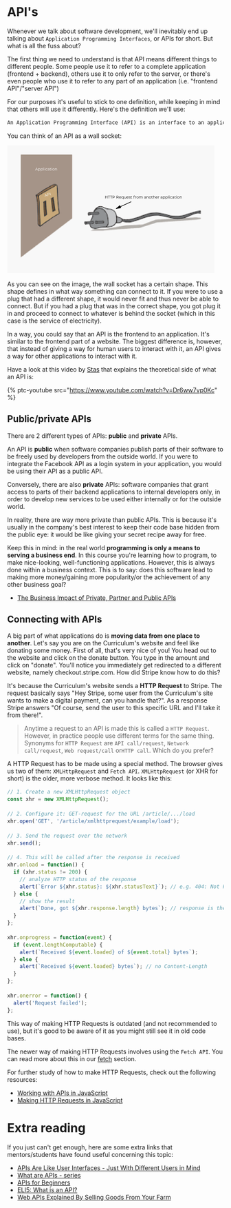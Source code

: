 # API's

Whenever we talk about software development, we'll inevitably end up talking about `Application Programming Interfaces`, or APIs for short. But what is all the fuss about?

The first thing we need to understand is that API means different things to different people. Some people use it to refer to a complete application (frontend + backend), others use it to only refer to the server, or there's even people who use it to refer to any part of an application (i.e. "frontend API"/"server API")

For our purposes it's useful to stick to one definition, while keeping in mind that others will use it differently. Here's the definition we'll use:

```markdown
An Application Programming Interface (API) is an interface to an application. It's the point of connection for any other application, in order to communicate with it. The API defines the terms of how to connect to it.
```

You can think of an API as a wall socket:

![Wall Socket](./assets/API.png)

As you can see on the image, the wall socket has a certain shape. This shape defines in what way something can connect to it. If you were to use a plug that had a different shape, it would never fit and thus never be able to connect. But if you had a plug that was in the correct shape, you got plug it in and proceed to connect to whatever is behind the socket (which in this case is the service of electricity).

In a way, you could say that an API is the frontend to an application. It's similar to the frontend part of a website. The biggest difference is, however, that instead of giving a way for human users to interact with it, an API gives a way for other applications to interact with it.

Have a look at this video by [Stas](https://github.com/Stasel) that explains the theoretical side of what an API is:

{% ptc-youtube src="https://www.youtube.com/watch?v=Dr6ww7vp0Kc" %}

## Public/private APIs

There are 2 different types of APIs: **public** and **private** APIs.

An API is **public** when software companies publish parts of their software to be freely used by developers from the outside world. If you were to integrate the Facebook API as a login system in your application, you would be using their API as a public API.

Conversely, there are also **private** APIs: software companies that grant access to parts of their backend applications to internal developers only, in order to develop new services to be used either internally or for the outside world.

In reality, there are way more private than public APIs. This is because it's usually in the company's best interest to keep their code base hidden from the public eye: it would be like giving your secret recipe away for free.

Keep this in mind: in the real world **programming is only a means to serving a business end**. In this course you're learning how to program, to make nice-looking, well-functioning applications. However, this is always done within a business context. This is to say: does this software lead to making more money/gaining more popularity/or the achievement of any other business goal?

- [The Business Impact of Private, Partner and Public APIs](https://www.youtube.com/watch?v=Bk50AYGvs-g)

## Connecting with APIs

A big part of what applications do is **moving data from one place to another**. Let's say you are on the Curriculum's website and feel like donating some money. First of all, that's very nice of you! You head out to the website and click on the donate button. You type in the amount and click on "donate". You'll notice you immediately get redirected to a different website, namely checkout.stripe.com. How did Stripe know how to do this?

It's because the Curriculum's website sends a **HTTP Request** to Stripe. The request basically says "Hey Stripe, some user from the Curriculum's site wants to make a digital payment, can you handle that?". As a response Stripe answers "Of course, send the user to this specific URL and I'll take it from there!".

> Anytime a request to an API is made this is called a `HTTP Request`. However, in practice people use different terms for the same thing. Synonyms for `HTTP Request` are `API call/request`, `Network call/request`, `Web request/call` or`HTTP call`. Which do you prefer?

A HTTP Request has to be made using a special method. The browser gives us two of them: `XMLHttpRequest` and `Fetch API`. `XMLHttpRequest` (or XHR for short) is the older, more verbose method. It looks like this:

```js
// 1. Create a new XMLHttpRequest object
const xhr = new XMLHttpRequest();

// 2. Configure it: GET-request for the URL /article/.../load
xhr.open('GET', '/article/xmlhttprequest/example/load');

// 3. Send the request over the network
xhr.send();

// 4. This will be called after the response is received
xhr.onload = function() {
  if (xhr.status != 200) {
    // analyze HTTP status of the response
    alert(`Error ${xhr.status}: ${xhr.statusText}`); // e.g. 404: Not Found
  } else {
    // show the result
    alert(`Done, got ${xhr.response.length} bytes`); // response is the server
  }
};

xhr.onprogress = function(event) {
  if (event.lengthComputable) {
    alert(`Received ${event.loaded} of ${event.total} bytes`);
  } else {
    alert(`Received ${event.loaded} bytes`); // no Content-Length
  }
};

xhr.onerror = function() {
  alert('Request failed');
};
```

This way of making HTTP Requests is outdated (and not recommended to use), but it's good to be aware of it as you might still see it in old code bases.

The newer way of making HTTP Requests involves using the `Fetch API`. You can read more about this in our [fetch](./fetch.md) section.

For further study of how to make HTTP Requests, check out the following resources:

- [Working with APIs in JavaScript](https://www.youtube.com/watch?v=ecT42O6I_WI)
- [Making HTTP Requests in JavaScript](https://www.kirupa.com/html5/making_http_requests_js.htm)

# Extra reading
If you just can't get enough, here are some extra links that mentors/students have found useful concerning this topic:

- [APIs Are Like User Interfaces - Just With Different Users in Mind](https://www.programmableweb.com/news/apis-are-user-interfaces-just-different-users-mind/analysis/2015/12/03)
- [What are APIs - series](https://www.youtube.com/watch?v=cpRcK4GS068&list=PLcgRuP1JhcBP8Kh0MC53GH_pxqfOhTVLa)
- [APIs for Beginners](https://www.youtube.com/watch?v=GZvSYJDk-us)
- [ELI5: What is an API?](https://dev.to/awwsmm/eli5-what-is-an-api-1dd2)
- [Web APIs Explained By Selling Goods From Your Farm](https://blog.codeanalogies.com/2018/02/27/web-apis-explained-by-selling-goods-from-your-farm/)
